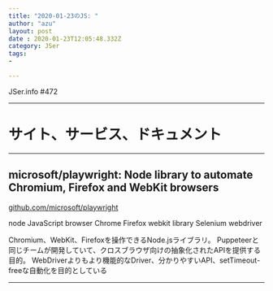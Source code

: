 ```yaml
---
title: "2020-01-23のJS: "
author: "azu"
layout: post
date : 2020-01-23T12:05:48.332Z
category: JSer
tags:
-

---
```


JSer.info #472

----

<h1 class="site-genre">サイト、サービス、ドキュメント</h1>

----

## microsoft/playwright: Node library to automate Chromium, Firefox and WebKit browsers
[github.com/microsoft/playwright](https://github.com/microsoft/playwright "microsoft/playwright: Node library to automate Chromium, Firefox and WebKit browsers")
<p class="jser-tags jser-tag-icon"><span class="jser-tag"> node</span> <span class="jser-tag">JavaScript</span> <span class="jser-tag">browser</span> <span class="jser-tag">Chrome</span> <span class="jser-tag">Firefox</span> <span class="jser-tag">webkit</span> <span class="jser-tag">library</span> <span class="jser-tag">Selenium</span> <span class="jser-tag">webdriver</span></p>

Chromium、WebKit、Firefoxを操作できるNode.jsライブラリ。
Puppeteerと同じチームが開発していて、クロスブラウザ向けの抽象化されたAPIを提供する目的。
WebDriverよりもより機能的なDriver、分かりやすいAPI、setTimeout-freeな自動化を目的としている


----
